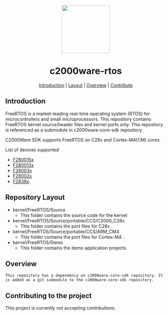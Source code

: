 <div align="center">

<img src="https://upload.wikimedia.org/wikipedia/commons/b/ba/TexasInstruments-Logo.svg" width="150"><br/>
# c2000ware-rtos

[Introduction](#introduction) | [Layout](#repositorylayout) | [Overview](#overview) | [Contribute](#contributing-to-the-project)

</div>

## Introduction
FreeRTOS is a market-leading real-time operating system (RTOS) for microcontrollers and small microprocessors.
This repository contains FreeRTOS kernel source/header files and kernel ports only. This repository is referenced as a submodule in c2000ware-core-sdk repository.

C2000Ware SDK supports FreeRTOS on C28x and Cortex-M4(CM) cores.

List of devices supported
- [F280015x](https://www.ti.com/product/TMS320F2800157) 
- [F280013x](https://www.ti.com/product/TMS320F2800137)
- [F28003x](https://www.ti.com/product/TMS320F280039C)
- [F28002x](https://www.ti.com/product/TMS320F280025C)
- [F2838x](https://www.ti.com/product/TMS320F28388D).


## Repository Layout
- kernel/FreeRTOS/Source 
	- This folder contains the source code for the kernel 
- kernel/FreeRTOS/Source/portable/CCS/C2000_C28x 
    -  This folder contains the port files for C28x .
- kernel/FreeRTOS/Source/portable/CCS/ARM_CM4 
    -  This folder contains the port files for Cortex-M4.	.
- kernel/FreeRTOS/Demo
	- This folder contains the demo application projects 
	


## Overview

	This repository has a dependency on c2000ware-core-sdk repository. It is added as a git submodule to the c2000ware-core-sdk repository.
	
## Contributing to the project

This project is currently not accepting contributions. 	